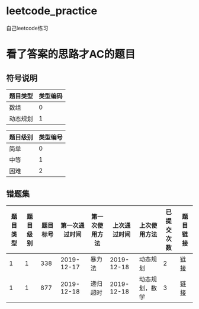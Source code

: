 # leetcode_practice

自己leetcode练习

# 看了答案的思路才AC的题目
## 符号说明
|题目类型|类型编码|
|-|-|
|数组|0|
|动态规划|1|

|题目级别|类型编号|
|-|-|
|简单|0|
|中等|1|
|困难|2|

## 错题集
|题目类型|题目级别|题目标号|第一次通过时间|第一次使用方法|上次通过时间|上次使用方法|已提交次数|题目链接
|-|-|-|-|-|-|-|-|-|
|1|1|338|2019-12-17|暴力法|2019-12-18|动态规划|2|[链接](https://leetcode-cn.com/problems/counting-bits/submissions/)
|1|1|877|2019-12-18|递归 超时|2019-12-18|动态规划，数学|3|[链接](https://leetcode-cn.com/problems/stone-game/submissions/)|
